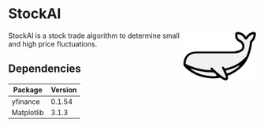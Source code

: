 # StockAI

<img align="right" width="150" height="100" src="https://github.com/KelvinSweere/StockAI/blob/master/pictures/Logo_v2.png">

StockAI is a stock trade algorithm to determine small and high price fluctuations.

## Dependencies

| Package     | Version |
| ----------- | ------- |
| yfinance    | 0.1.54  |
| Matplotlib  | 3.1.3   |
